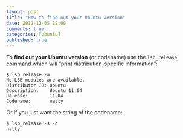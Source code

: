 ```yaml
---
layout: post
title: "How to find out your Ubuntu version"
date: 2011-12-05 12:00
comments: true
categories: [ubuntu]
published: true
---
```

To **find out your Ubuntu version** (or codename) use the `lsb_release` command which will “print distribution-specific information”:

    $ lsb_release -a
    No LSB modules are available.
    Distributor ID: Ubuntu
    Description:    Ubuntu 11.04
    Release:        11.04
    Codename:       natty

Or if you just want the string of the codename:

    $ lsb_release -s -c
    natty